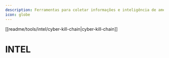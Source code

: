 ```yaml
---
description: Ferramentas para coletar informações e inteligência de ameaças cibernéticas
icon: globe
---
```

[[readme/tools/intel/cyber-kill-chain|cyber-kill-chain]]

# INTEL

